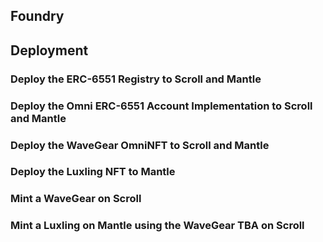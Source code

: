 ## Foundry

## Deployment

### Deploy the ERC-6551 Registry to Scroll and Mantle

### Deploy the Omni ERC-6551 Account Implementation to Scroll and Mantle

### Deploy the WaveGear OmniNFT to Scroll and Mantle

### Deploy the Luxling NFT to Mantle

### Mint a WaveGear on Scroll

### Mint a Luxling on Mantle using the WaveGear TBA on Scroll
